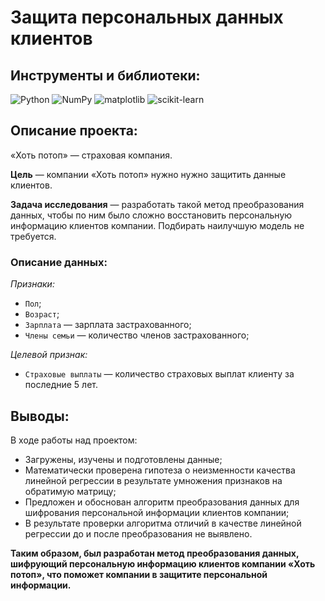 # Защита персональных данных клиентов

## Инструменты и библиотеки:
![Python](https://img.shields.io/badge/-Python-white?style=flat&logo=python)
![NumPy](https://img.shields.io/badge/-NumPy-white?style=flat&logo=NumPy&logoColor=3366C5)
![matplotlib](https://img.shields.io/badge/-matplotlib-white?style=flat&logo=matplotlib)
![scikit-learn](https://img.shields.io/badge/-scikit-white?style=flat&logo=scikit-learn)
## Описание проекта:
«Хоть потоп» — страховая компания.

**Цель** — компании «Хоть потоп» нужно нужно защитить данные клиентов.

**Задача исследования** — разработать такой метод преобразования данных, чтобы по ним было сложно восстановить персональную информацию клиентов компании. Подбирать наилучшую модель не требуется.
### Описание данных:
*Признаки:*
*	`Пол`;
*	`Возраст`;
*	`Зарплата` — зарплата застрахованного;
*	`Члены семьи` — количество членов застрахованного;

*Целевой признак:*
*	`Страховые выплаты` — количество страховых выплат клиенту за последние 5 лет.
## Выводы:
В ходе работы над проектом:

* Загружены, изучены и подготовлены данные;
* Математически проверена гипотеза о неизменности качества линейной регрессии в результате умножения признаков на обратимую матрицу;
* Предложен и обоснован алгоритм преобразования данных для шифрования персональной информации клиентов компании;
* В результате проверки алгоритма отличий в качестве линейной регрессии до и после преобразования не выявлено.

**Таким образом, был разработан метод преобразования данных, шифрующий персональную информацию клиентов компании «Хоть потоп», что поможет компании в защитите персональной информации.**
